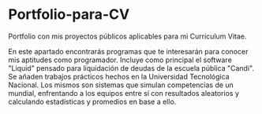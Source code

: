 # Portfolio-para-CV
Portfolio con mis proyectos públicos aplicables para mi Curriculum Vitae.

En este apartado encontrarás programas que te interesarán para conocer mis aptitudes como programador. Incluye como principal el software "Liquid" pensado para liquidación de deudas de la escuela pública "Candi". Se añaden trabajos prácticos hechos en la Universidad Tecnológica Nacional. Los mismos son sistemas que simulan competencias de un mundial, enfrentando a los equipos entre sí con resultados aleatorios y calculando estadísticas y promedios en base a ello.
